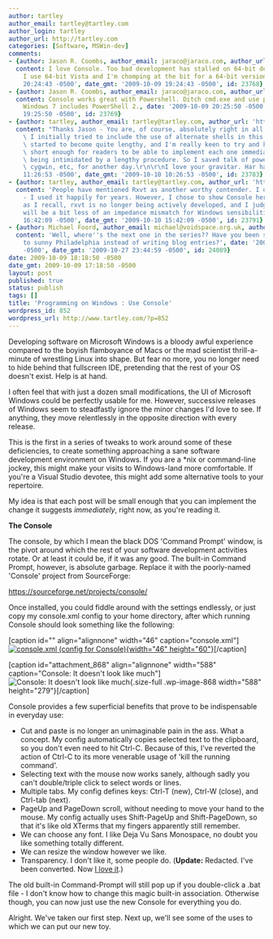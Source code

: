 ```yaml
---
author: tartley
author_email: tartley@tartley.com
author_login: tartley
author_url: http://tartley.com
categories: [Software, MSWin-dev]
comments:
- {author: Jason R. Coombs, author_email: jaraco@jaraco.com, author_url: 'http://www.jaraco.com',
  content: I love Console. Too bad development has stalled on 64-bit development.
    I use 64-bit Vista and I'm chomping at the bit for a 64-bit version., date: '2009-10-09
    20:24:43 -0500', date_gmt: '2009-10-09 19:24:43 -0500', id: 23768}
- {author: Jason R. Coombs, author_email: jaraco@jaraco.com, author_url: 'http://www.jaraco.com',
  content: Console works great with Powershell. Ditch cmd.exe and use powershell!
    Windows 7 includes PowerShell 2., date: '2009-10-09 20:25:50 -0500', date_gmt: '2009-10-09
    19:25:50 -0500', id: 23769}
- {author: tartley, author_email: tartley@tartley.com, author_url: 'http://tartley.com',
  content: "Thanks Jason - You are, of course, absolutely right in all that you say.\
    \ I initially tried to include the use of alternate shells in this post. But it\
    \ started to become quite lengthy, and I'm really keen to try and keep each post\
    \ short enough for readers to be able to implement each one immediately, without\
    \ being intimidated by a lengthy procedure. So I saved talk of powershell and\
    \ cygwin, etc, for another day.\r\n\r\nI love your gravitar. Har har.", date: '2009-10-10
    11:26:53 -0500', date_gmt: '2009-10-10 10:26:53 -0500', id: 23783}
- {author: tartley, author_email: tartley@tartley.com, author_url: 'http://tartley.com',
  content: 'People have mentioned Rxvt as another worthy contender. I quite agree
    - I used it happily for years. However, I chose to show Console here because,
    as I recall, rxvt is no longer being actively developed, and I judge that Console
    will be a bit less of an impedance mismatch for Windows sensibilities.', date: '2009-10-10
    16:42:09 -0500', date_gmt: '2009-10-10 15:42:09 -0500', id: 23791}
- {author: Michael Foord, author_email: michael@voidspace.org.uk, author_url: 'http://www.ironpythoninaction.com/',
  content: 'Well, where''s the next one in the series?? Have you been swanning off
    to sunny Philadelphia instead of writing blog entries?', date: '2009-10-27 23:44:59
    -0500', date_gmt: '2009-10-27 23:44:59 -0500', id: 24089}
date: 2009-10-09 18:18:50 -0500
date_gmt: 2009-10-09 17:18:50 -0500
layout: post
published: true
status: publish
tags: []
title: 'Programming on Windows : Use Console'
wordpress_id: 852
wordpress_url: http://www.tartley.com/?p=852
---
```


Developing software on Microsoft Windows is a bloody awful experience
compared to the boyish flamboyance of Macs or the mad scientist
thrill-a-minute of wrestling Linux into shape. But fear no more, you no
longer need to hide behind that fullscreen IDE, pretending that the rest
of your OS doesn't exist. Help is at hand.

I often feel that with just a dozen small modifications, the UI of
Microsoft Windows could be perfectly usable for me. However, successive
releases of Windows seem to steadfastly ignore the minor changes I'd
love to see. If anything, they move relentlessly in the opposite
direction with every release.

This is the first in a series of tweaks to work around some of these
deficiencies, to create something approaching a sane software
development environment on Windows. If you are a \*nix or command-line
jockey, this might make your visits to Windows-land more comfortable. If
you're a Visual Studio devotee, this might add some alternative tools to
your repertoire.

My idea is that each post will be small enough that you can implement
the change it suggests *immediately*, right now, as you're reading it.

**The Console**

The console, by which I mean the black DOS 'Command Prompt' window, is
the pivot around which the rest of your software development activities
rotate. Or at least it could be, if it was any good. The built-in
Command Prompt, however, is absolute garbage. Replace it with the
poorly-named 'Console' project from SourceForge:

<https://sourceforge.net/projects/console/>

Once installed, you could fiddle around with the settings endlessly, or
just copy my console.xml config to your home directory, after which
running Console should look something like the following:

\[caption id="" align="alignnone" width="46"
caption="console.xml"\][![console.xml (config for
Console)](http://tartley.com/wp-includes/images/crystal/text.png "text.png"){width="46"
height="60"}](http://tartley.com/wp-content/uploads/2009/10/console.xml)\[/caption\]

\[caption id="attachment\_868" align="alignnone" width="588"
caption="Console: It doesn't look like much"\]![Console: It doesn't look
like
much](http://tartley.com/wp-content/uploads/2009/10/mswindows-command-prompt.png "mswindows-command-prompt"){.size-full
.wp-image-868 width="588" height="279"}\[/caption\]

Console provides a few superficial benefits that prove to be
indispensable in everyday use:

-   Cut and paste is no longer an unimaginable pain in the ass. What a
    concept. My config automatically copies selected text to the
    clipboard, so you don't even need to hit Ctrl-C. Because of this,
    I've reverted the action of Ctrl-C to its more venerable usage of
    'kill the running command'.
-   Selecting text with the mouse now works sanely, although sadly you
    can't double/triple click to select words or lines.
-   Multiple tabs. My config defines keys: Ctrl-T (new), Ctrl-W (close),
    and Ctrl-tab (next).
-   PageUp and PageDown scroll, without needing to move your hand to the
    mouse. My config actually uses Shift-PageUp and Shift-PageDown, so
    that it's like old XTerms that my fingers apparently still remember.
-   We can choose any font. I like Deja Vu Sans Monospace, no doubt you
    like something totally different.
-   We can resize the window however we like.
-   Transparency. I don't like it, some people do. (**Update:**
    Redacted. I've been converted. Now [I love
    it](http://img177.yfrog.com/i/5cy.jpg/).)

The old built-in Command-Prompt will still pop up if you double-click a
.bat file - I don't know how to change this magic built-in association.
Otherwise though, you can now just use the new Console for everything
you do.

Alright. We've taken our first step. Next up, we'll see some of the uses
to which we can put our new toy.
